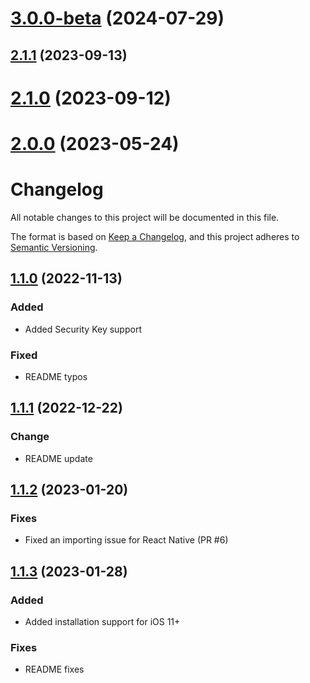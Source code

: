 

# [3.0.0-beta](https://github.com/f-23/react-native-passkey/compare/v2.1.1...v3.0.0-beta) (2024-07-29)

## [2.1.1](https://github.com/f-23/react-native-passkey/compare/v2.1.0...v2.1.1) (2023-09-13)

# [2.1.0](https://github.com/f-23/react-native-passkey/compare/v2.0.0...v2.1.0) (2023-09-12)

# [2.0.0](https://github.com/f-23/react-native-passkey/compare/v1.1.3...v2.0.0) (2023-05-24)

# Changelog

All notable changes to this project will be documented in this file.

The format is based on [Keep a Changelog](https://keepachangelog.com/en/1.0.0/),
and this project adheres to [Semantic Versioning](https://semver.org/spec/v2.0.0.html).

## [1.1.0](https://github.com/mTRx0/react-native-passkey/compare/v1.0.3...v1.1.0) (2022-11-13)

### Added

- Added Security Key support

### Fixed

- README typos

## [1.1.1](https://github.com/mTRx0/react-native-passkey/compare/v1.1.0...v1.1.1) (2022-12-22)

### Change

- README update

## [1.1.2](https://github.com/mTRx0/react-native-passkey/compare/v1.1.1...v1.1.2) (2023-01-20)

### Fixes

- Fixed an importing issue for React Native (PR #6)

## [1.1.3](https://github.com/mTRx0/react-native-passkey/compare/v1.1.2...v1.1.3) (2023-01-28)

### Added

- Added installation support for iOS 11+

### Fixes

- README fixes